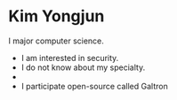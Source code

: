 Kim Yongjun
===============

I major computer science.
 * I am interested in security.
 * I do not know about my specialty.
 *
 * I participate open-source called Galtron
